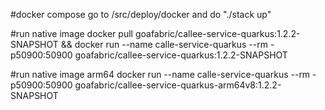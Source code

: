 #docker compose
go to /src/deploy/docker and do "./stack up"

#run native image
docker pull goafabric/callee-service-quarkus:1.2.2-SNAPSHOT && docker run --name calle-service-quarkus --rm -p50900:50900 goafabric/callee-service-quarkus:1.2.2-SNAPSHOT

#run native image arm64
docker run --name calle-service-quarkus --rm -p50900:50900 goafabric/callee-service-quarkus-arm64v8:1.2.2-SNAPSHOT

